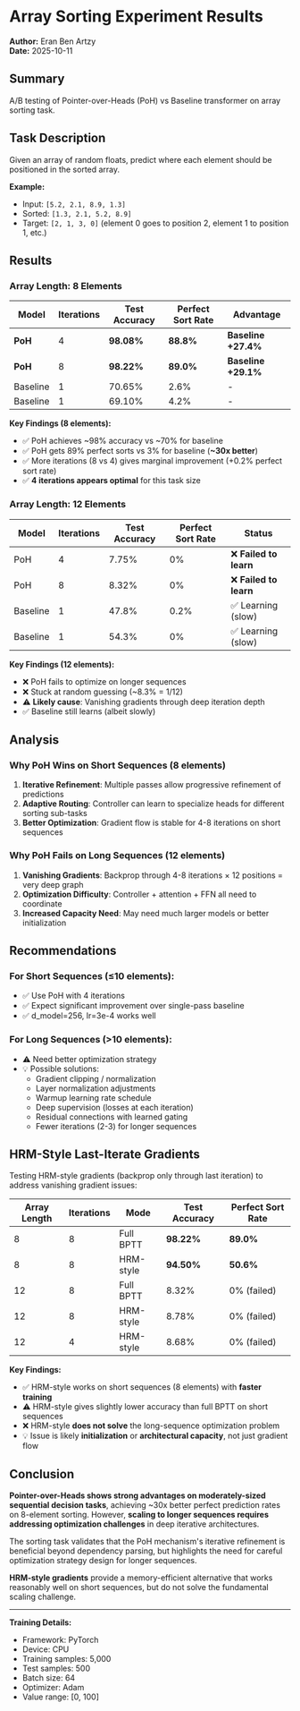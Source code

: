 # Array Sorting Experiment Results

**Author:** Eran Ben Artzy  
**Date:** 2025-10-11

## Summary

A/B testing of Pointer-over-Heads (PoH) vs Baseline transformer on array sorting task.

## Task Description

Given an array of random floats, predict where each element should be positioned in the sorted array.

**Example:**
- Input: `[5.2, 2.1, 8.9, 1.3]`
- Sorted: `[1.3, 2.1, 5.2, 8.9]`
- Target: `[2, 1, 3, 0]` (element 0 goes to position 2, element 1 to position 1, etc.)

## Results

### Array Length: 8 Elements

| Model | Iterations | Test Accuracy | Perfect Sort Rate | Advantage |
|-------|-----------|---------------|-------------------|-----------|
| **PoH** | 4 | **98.08%** | **88.8%** | **Baseline +27.4%** |
| **PoH** | 8 | **98.22%** | **89.0%** | **Baseline +29.1%** |
| Baseline | 1 | 70.65% | 2.6% | - |
| Baseline | 1 | 69.10% | 4.2% | - |

**Key Findings (8 elements):**
- ✅ PoH achieves ~98% accuracy vs ~70% for baseline
- ✅ PoH gets 89% perfect sorts vs 3% for baseline (**~30x better**)
- ✅ More iterations (8 vs 4) gives marginal improvement (+0.2% perfect sort rate)
- ✅ **4 iterations appears optimal** for this task size

### Array Length: 12 Elements

| Model | Iterations | Test Accuracy | Perfect Sort Rate | Status |
|-------|-----------|---------------|-------------------|--------|
| PoH | 4 | 7.75% | 0% | ❌ **Failed to learn** |
| PoH | 8 | 8.32% | 0% | ❌ **Failed to learn** |
| Baseline | 1 | 47.8% | 0.2% | ✅ Learning (slow) |
| Baseline | 1 | 54.3% | 0% | ✅ Learning (slow) |

**Key Findings (12 elements):**
- ❌ PoH fails to optimize on longer sequences
- ❌ Stuck at random guessing (~8.3% = 1/12)
- ⚠️ **Likely cause**: Vanishing gradients through deep iteration depth
- ✅ Baseline still learns (albeit slowly)

## Analysis

### Why PoH Wins on Short Sequences (8 elements)
1. **Iterative Refinement**: Multiple passes allow progressive refinement of predictions
2. **Adaptive Routing**: Controller can learn to specialize heads for different sorting sub-tasks
3. **Better Optimization**: Gradient flow is stable for 4-8 iterations on short sequences

### Why PoH Fails on Long Sequences (12 elements)
1. **Vanishing Gradients**: Backprop through 4-8 iterations × 12 positions = very deep graph
2. **Optimization Difficulty**: Controller + attention + FFN all need to coordinate
3. **Increased Capacity Need**: May need much larger models or better initialization

## Recommendations

### For Short Sequences (≤10 elements):
- ✅ Use PoH with 4 iterations
- ✅ Expect significant improvement over single-pass baseline
- ✅ d_model=256, lr=3e-4 works well

### For Long Sequences (>10 elements):
- ⚠️ Need better optimization strategy
- 💡 Possible solutions:
  - Gradient clipping / normalization
  - Layer normalization adjustments
  - Warmup learning rate schedule
  - Deep supervision (losses at each iteration)
  - Residual connections with learned gating
  - Fewer iterations (2-3) for longer sequences

## HRM-Style Last-Iterate Gradients

Testing HRM-style gradients (backprop only through last iteration) to address vanishing gradient issues:

| Array Length | Iterations | Mode | Test Accuracy | Perfect Sort Rate |
|--------------|-----------|------|---------------|-------------------|
| 8 | 8 | Full BPTT | **98.22%** | **89.0%** |
| 8 | 8 | HRM-style | **94.50%** | **50.6%** |  
| 12 | 8 | Full BPTT | 8.32% | 0% (failed) |
| 12 | 8 | HRM-style | 8.78% | 0% (failed) |
| 12 | 4 | HRM-style | 8.68% | 0% (failed) |

**Key Findings:**
- ✅ HRM-style works on short sequences (8 elements) with **faster training**
- ⚠️ HRM-style gives slightly lower accuracy than full BPTT on short sequences
- ❌ HRM-style **does not solve** the long-sequence optimization problem
- 💡 Issue is likely **initialization** or **architectural capacity**, not just gradient flow

## Conclusion

**Pointer-over-Heads shows strong advantages on moderately-sized sequential decision tasks**, achieving ~30x better perfect prediction rates on 8-element sorting. However, **scaling to longer sequences requires addressing optimization challenges** in deep iterative architectures.

The sorting task validates that the PoH mechanism's iterative refinement is beneficial beyond dependency parsing, but highlights the need for careful optimization strategy design for longer sequences.

**HRM-style gradients** provide a memory-efficient alternative that works reasonably well on short sequences, but do not solve the fundamental scaling challenge.

---

**Training Details:**
- Framework: PyTorch
- Device: CPU
- Training samples: 5,000
- Test samples: 500
- Batch size: 64
- Optimizer: Adam
- Value range: [0, 100]

